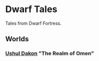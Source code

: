 # Dwarf Tales

Tales from Dwarf Fortress.

## Worlds

### [Ushul Dakon](/ushuldakon/) "The Realm of Omen"
